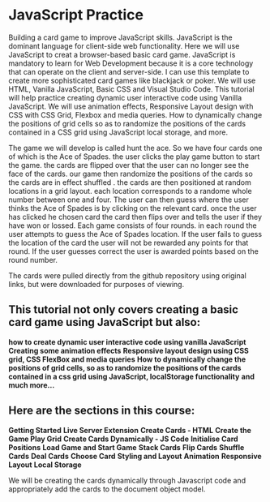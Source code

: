 # JavaScript Practice
Building a card game to improve JavaScript skills. JavaScript is the dominant language for client-side web functionality. Here we will use JavaScript to creat a browser-based basic card game. JavaScript is mandatory to learn for Web Development because it is a core technology that can operate on the client and server-side. I can use this template to create more sophisticated card games like blackjack or poker. We will use HTML, Vanilla JavaScript, Basic CSS and Visual Studio Code. This tutorial will help practice creating dynamic user interactive code using Vanilla JavaScript. We will use animation effects, Responsive Layout design with CSS with CSS Grid, Flexbox and media queries. How to dynamically change the positions of grid cells so as to randomize the positions of the cards contained in a CSS grid using JavaScript local storage, and more.

The game we will develop is called hunt the ace. So we have four cards one of which is the Ace of Spades. the user clicks the play game button to start the game. the cards are flipped over that the user can no longer see the face of the cards. our game then randomize the positions of the cards so the cards are in effect shuffled . the cards are then positioned at random locations in a grid layout. each location corresponds to a randome whole number between one and four. The user can then guess where the user thinks the Ace of Spades is by clicking on the relevant card. once the user has clicked he chosen card the card then flips over and tells the user if they have won or lossed. Each game consists of four rounds. in each round the user attempts to guess the Ace of Spades location. If the user fails to guess the location of the card the user will not be rewarded any points for that round. If the user guesses correct the user is awarded points based on the round number.

The cards were pulled directly from the github repository using original links, but were downloaded for purposes of viewing.

## This tutorial not only covers creating a basic card game using JavaScript but also:
**how to create dynamic user interactive code using vanilla JavaScript**
**Creating some animation effects**
**Responsive layout design using CSS grid, CSS FlexBox and media queries**
**How to dynamically change the positions of grid cells, so as to randomize the positions of the cards contained in a css grid using JavaScript,
localStorage functionality**
**and much more…**

## Here are the sections in this course:

**Getting Started**
**Live Server Extension**
**Create Cards - HTML**
**Create the Game Play Grid**
**Create Cards Dynamically - JS Code**
**Initialise Card Positions**
**Load Game and Start Game**
**Stack Cards**
**Flip Cards**
**Shuffle Cards**
**Deal Cards**
**Choose Card**
**Styling and Layout**
**Animation**
**Responsive Layout**
**Local Storage**

We will be creating the cards dynamically through Javascript code
and appropriately add the cards to the document object model.

